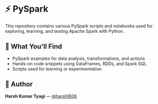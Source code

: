 # ⚡ PySpark

This repository contains various PySpark scripts and notebooks used for exploring, learning, and testing Apache Spark with Python.

## 📌 What You'll Find

- PySpark examples for data analysis, transformations, and actions
- Hands-on code snippets using DataFrames, RDDs, and Spark SQL
- Scripts used for learning or experimentation


## 👤 Author

**Harsh Kumar Tyagi** — [@harsh1606](https://github.com/harsh1606)
